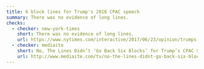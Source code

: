 ```yaml
---
title: 6 block lines for Trump's 2016 CPAC speech
summary: There was no evidence of long lines.
checks:
  - checker: new-york-times
    short: There was no evidence of long lines.
    url: https://www.nytimes.com/interactive/2017/06/23/opinion/trumps-lies.html
  - checker: mediaite
    short: No, The Lines Didn’t ‘Go Back Six Blocks’ for Trump’s CPAC Speech
    url: http://www.mediaite.com/tv/no-the-lines-didnt-go-back-six-blocks-for-trumps-cpac-speech/
---
```

